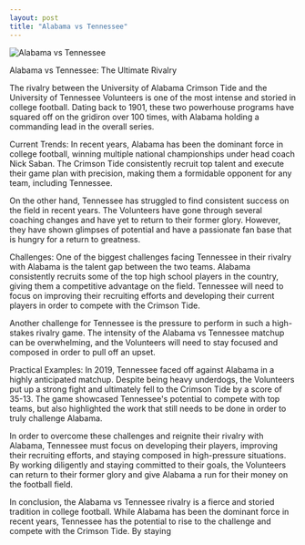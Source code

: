 ```yaml
---
layout: post
title: "Alabama vs Tennessee"
---
```


![Alabama vs Tennessee](None)

Alabama vs Tennessee: The Ultimate Rivalry

The rivalry between the University of Alabama Crimson Tide and the University of Tennessee Volunteers is one of the most intense and storied in college football. Dating back to 1901, these two powerhouse programs have squared off on the gridiron over 100 times, with Alabama holding a commanding lead in the overall series.

Current Trends:
In recent years, Alabama has been the dominant force in college football, winning multiple national championships under head coach Nick Saban. The Crimson Tide consistently recruit top talent and execute their game plan with precision, making them a formidable opponent for any team, including Tennessee.

On the other hand, Tennessee has struggled to find consistent success on the field in recent years. The Volunteers have gone through several coaching changes and have yet to return to their former glory. However, they have shown glimpses of potential and have a passionate fan base that is hungry for a return to greatness.

Challenges:
One of the biggest challenges facing Tennessee in their rivalry with Alabama is the talent gap between the two teams. Alabama consistently recruits some of the top high school players in the country, giving them a competitive advantage on the field. Tennessee will need to focus on improving their recruiting efforts and developing their current players in order to compete with the Crimson Tide.

Another challenge for Tennessee is the pressure to perform in such a high-stakes rivalry game. The intensity of the Alabama vs Tennessee matchup can be overwhelming, and the Volunteers will need to stay focused and composed in order to pull off an upset.

Practical Examples:
In 2019, Tennessee faced off against Alabama in a highly anticipated matchup. Despite being heavy underdogs, the Volunteers put up a strong fight and ultimately fell to the Crimson Tide by a score of 35-13. The game showcased Tennessee's potential to compete with top teams, but also highlighted the work that still needs to be done in order to truly challenge Alabama.

In order to overcome these challenges and reignite their rivalry with Alabama, Tennessee must focus on developing their players, improving their recruiting efforts, and staying composed in high-pressure situations. By working diligently and staying committed to their goals, the Volunteers can return to their former glory and give Alabama a run for their money on the football field.

In conclusion, the Alabama vs Tennessee rivalry is a fierce and storied tradition in college football. While Alabama has been the dominant force in recent years, Tennessee has the potential to rise to the challenge and compete with the Crimson Tide. By staying